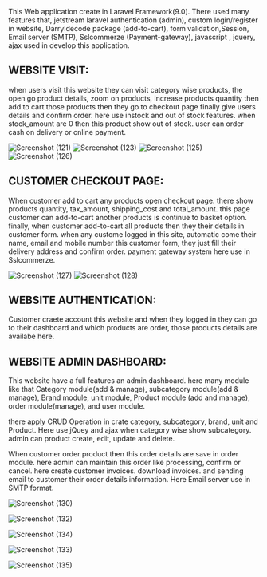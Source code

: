This Web application create in Laravel Framework(9.0). There used many features that, jetstream laravel authentication (admin), custom login/register in website, Darryldecode package (add-to-cart), form validation,Session, Email server (SMTP), Sslcommerze (Payment-gateway), javascript , jquery, ajax used in develop this application.

## WEBSITE VISIT:

when users visit this website they can visit category wise products, the open go product details, zoom on products, increase products quantity then add to cart those products then they go to checkout page finally give users details and confirm order. here use instock and out of stock features. when stock_amount are 0 then this product show out of stock. user can order cash on delivery or online payment. 

![Screenshot (121)](https://user-images.githubusercontent.com/85999223/197323160-445fa90d-396b-485b-8431-52e637359e28.png)
![Screenshot (123)](https://user-images.githubusercontent.com/85999223/197323647-588b8690-c61b-42b6-bea4-222caf3bf5f6.png)
![Screenshot (125)](https://user-images.githubusercontent.com/85999223/197323654-1c61f2e6-192d-4d98-8a18-10eadf7d9973.png)
![Screenshot (126)](https://user-images.githubusercontent.com/85999223/197323671-4eb0be6b-06e4-4f8f-8cd5-74c44393c5b7.png)


## CUSTOMER CHECKOUT PAGE:

When customer add to cart any products open checkout page. there show products quantity, tax_amount, shipping_cost and total_amount. this page customer can add-to-cart another products is continue to basket option. finally, when customer add-to-cart all products then they their details in customer form. when any custome logged in this site, automatic come their name, email and mobile number this customer form, they just fill their delivery address and confirm order. payment gateway system here use in Sslcommerze.

![Screenshot (127)](https://user-images.githubusercontent.com/85999223/197323681-078f7605-f767-43b4-a1a6-3c4919ccf9d4.png)
![Screenshot (128)](https://user-images.githubusercontent.com/85999223/197323728-796ebb23-6877-473e-a971-dc3cd2045b77.png)

## WEBSITE AUTHENTICATION:

Customer craete account this website and when they logged in they can go to their dashboard and which products are order, those products details are availabe here.

## WEBSITE ADMIN DASHBOARD:

This website have a full features an admin dashboard. here many module like that Category module(add & manage), subcategory module(add & manage), Brand module, unit module, Product module (add and manage), order module(manage), and user module.

there apply CRUD Operation in crate category, subcategory, brand, unit and Product. Here use jQuey and ajax when category wise show subcategory. admin can product create, edit, update and delete.

When customer order product then this order details are save in order module. here admin can maintain this order like processing, confirm or cancel. here create customer invoices. download invoices. and sending email to customer their order details information. Here Email server use in SMTP format.

![Screenshot (130)](https://user-images.githubusercontent.com/85999223/197323922-a3de81f6-767e-4e6a-8c11-0be4c3b6a390.png)

![Screenshot (132)](https://user-images.githubusercontent.com/85999223/197323940-3411fee7-508d-415b-92db-eafba1550575.png)

![Screenshot (134)](https://user-images.githubusercontent.com/85999223/197323950-9a99591a-dcb1-4c84-a0b3-84bcd80b8166.png)

![Screenshot (133)](https://user-images.githubusercontent.com/85999223/197323960-b910bcec-b2b0-4e67-818d-6c83a139c335.png)

![Screenshot (135)](https://user-images.githubusercontent.com/85999223/197323964-cd4e8b19-bb31-4cc0-8062-e0e69456c330.png)





